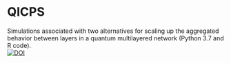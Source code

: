 # QICPS
Simulations associated with two alternatives for scaling up the aggregated behavior between layers in a quantum multilayered network (Python 3.7 and R code).
<br>
<a href="https://doi.org/10.5281/zenodo.4837469"><img src="https://zenodo.org/badge/DOI/10.5281/zenodo.4837469.svg" alt="DOI"></a>
